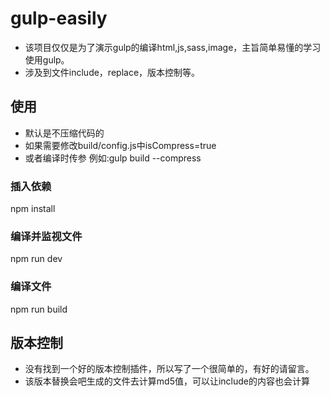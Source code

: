# gulp-easily

* 该项目仅仅是为了演示gulp的编译html,js,sass,image，主旨简单易懂的学习使用gulp。
* 涉及到文件include，replace，版本控制等。

## 使用
* 默认是不压缩代码的
* 如果需要修改build/config.js中isCompress=true
* 或者编译时传参 例如:gulp build --compress

### 插入依赖
npm install

### 编译并监视文件
npm run dev

### 编译文件
npm run build

## 版本控制
* 没有找到一个好的版本控制插件，所以写了一个很简单的，有好的请留言。
* 该版本替换会吧生成的文件去计算md5值，可以让include的内容也会计算
